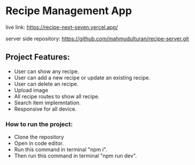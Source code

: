 # Recipe Management App

live link: https://recipe-next-seven.vercel.app/

server side repository: https://github.com/mahmudulturan/recipe-server.git

## Project Features: 
- User can show any recipe.
- User can add a new recipe or update an existing recipe.
- User can delete an recipe.
- Upload image
- All recipe routes to show all recipe.
- Search item implemntation.
- Responsive for all device.

### How to run the project:
- Clone the repository
- Open in code editor.
- Run this command in terminal "npm i".
- Then run this command in terminal "npm run dev".